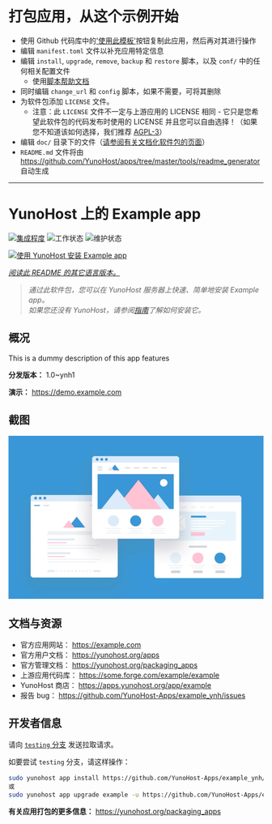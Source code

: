 # 打包应用，从这个示例开始

- 使用 Github 代码库中的['使用此模板'](https://github.com/new?template_name=example_ynh&template_owner=YunoHost)按钮复制此应用，然后再对其进行操作
- 编辑 `manifest.toml` 文件以补充应用特定信息
- 编辑 `install`, `upgrade`, `remove`, `backup` 和 `restore` 脚本，以及 `conf/` 中的任何相关配置文件
  - 使用[脚本帮助文档](https://yunohost.org/packaging_apps_helpers)
- 同时编辑 `change_url` 和 `config` 脚本，如果不需要，可将其删除
- 为软件包添加 `LICENSE` 文件。
  - 注意：此 `LICENSE` 文件不一定与上游应用的 LICENSE 相同 - 它只是您希望此软件包的代码发布时使用的 LICENSE 并且您可以自由选择！（如果您不知道该如何选择，我们推荐 [AGPL-3](https://www.gnu.org/licenses/agpl-3.0.txt)）
- 编辑 `doc/` 目录下的文件（[请参阅有关文档化软件包的页面](https://yunohost.org/packaging_app_doc)）
- `README.md` 文件将由 <https://github.com/YunoHost/apps/tree/master/tools/readme_generator> 自动生成

---
<!--
注意：此 README 由 <https://github.com/YunoHost/apps/tree/master/tools/readme_generator> 自动生成
请勿手动编辑。
-->

# YunoHost 上的 Example app

[![集成程度](https://dash.yunohost.org/integration/example.svg)](https://ci-apps.yunohost.org/ci/apps/example/) ![工作状态](https://ci-apps.yunohost.org/ci/badges/example.status.svg) ![维护状态](https://ci-apps.yunohost.org/ci/badges/example.maintain.svg)

[![使用 YunoHost 安装 Example app](https://install-app.yunohost.org/install-with-yunohost.svg)](https://install-app.yunohost.org/?app=example)

*[阅读此 README 的其它语言版本。](./ALL_README.md)*

> *通过此软件包，您可以在 YunoHost 服务器上快速、简单地安装 Example app。*  
> *如果您还没有 YunoHost，请参阅[指南](https://yunohost.org/install)了解如何安装它。*

## 概况

This is a dummy description of this app features


**分发版本：** 1.0~ynh1

**演示：** <https://demo.example.com>

## 截图

![Example app 的截图](./doc/screenshots/example.jpg)

## 文档与资源

- 官方应用网站： <https://example.com>
- 官方用户文档： <https://yunohost.org/apps>
- 官方管理文档： <https://yunohost.org/packaging_apps>
- 上游应用代码库： <https://some.forge.com/example/example>
- YunoHost 商店： <https://apps.yunohost.org/app/example>
- 报告 bug： <https://github.com/YunoHost-Apps/example_ynh/issues>

## 开发者信息

请向 [`testing` 分支](https://github.com/YunoHost-Apps/example_ynh/tree/testing) 发送拉取请求。

如要尝试 `testing` 分支，请这样操作：

```bash
sudo yunohost app install https://github.com/YunoHost-Apps/example_ynh/tree/testing --debug
或
sudo yunohost app upgrade example -u https://github.com/YunoHost-Apps/example_ynh/tree/testing --debug
```

**有关应用打包的更多信息：** <https://yunohost.org/packaging_apps>
